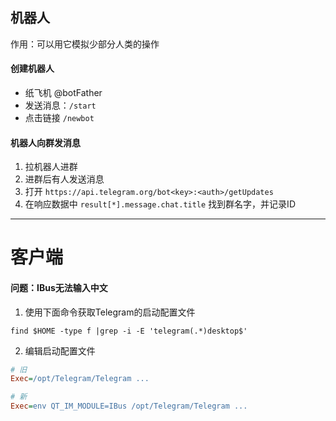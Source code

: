 ## 机器人

作用：可以用它模拟少部分人类的操作



#### 创建机器人

* 纸飞机 @botFather
* 发送消息：`/start`
* 点击链接 `/newbot`



#### 机器人向群发消息

1. 拉机器人进群
2. 进群后有人发送消息
3. 打开 `https://api.telegram.org/bot<key>:<auth>/getUpdates`
4. 在响应数据中 `result[*].message.chat.title` 找到群名字，并记录ID





---





# 客户端



#### 问题：IBus无法输入中文



1. 使用下面命令获取Telegram的启动配置文件

```shell
find $HOME -type f |grep -i -E 'telegram(.*)desktop$'
```

2. 编辑启动配置文件

```ini
# 旧
Exec=/opt/Telegram/Telegram ...

# 新
Exec=env QT_IM_MODULE=IBus /opt/Telegram/Telegram ...
```

